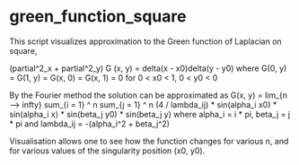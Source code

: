 # green_function_square

This script visualizes approximation to the Green function of Laplacian on square, 

(partial^2_x + partial^2_y) G (x, y) = delta(x - x0)delta(y - y0)
where G(0, y) = G(1, y) = G(x, 0) = G(x, 1) = 0
for 0 < x0 < 1, 0 < y0 < 0

By the Fourier method the solution can be approximated as 
G(x, y) = lim_{n --> infty} sum_{i = 1} ^ n sum_{j = 1} ^ n (4 / lambda_ij) * sin(alpha_i x0) * sin(alpha_i x) * sin(beta_j y0) * sin(beta_j y)
where alpha_i = i * pi, beta_j = j * pi and lambda_ij = -(alpha_i^2 + beta_j^2)

Visualisation allows one to see how the function changes for various n, and for various values of the singularity position (x0, y0). 
